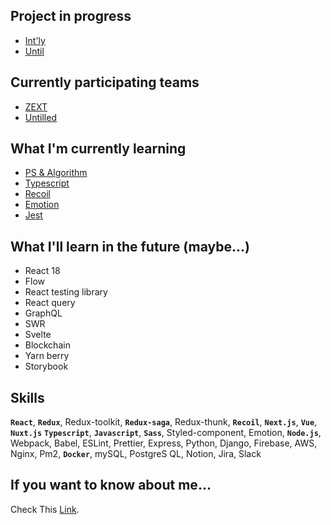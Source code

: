 ## Project in progress

- [Int'ly](https://github.com/ZZEXT)
- [Until](https://github.com/untilled)

## Currently participating teams

- [ZEXT](https://github.com/ZZEXT)
- [Untilled](https://github.com/untilled)

## What I'm currently learning

- [PS & Algorithm](https://github.com/morethanmin/study-algorithm)
- [Typescript](https://www.typescriptlang.org/ko/docs)
- [Recoil](https://recoiljs.org/docs/introduction/motivation/)
- [Emotion](https://emotion.sh/docs/introduction)
- [Jest](https://jestjs.io/)

## What I'll learn in the future (maybe...)

- React 18
- Flow
- React testing library
- React query
- GraphQL
- SWR
- Svelte
- Blockchain
- Yarn berry
- Storybook


## Skills

**`React`**, **`Redux`**, Redux-toolkit, **`Redux-saga`**, Redux-thunk, **`Recoil`**, **`Next.js`**, **`Vue`**, **`Nuxt.js`** **`Typescript`**, **`Javascript`**, **`Sass`**, Styled-component, Emotion, **`Node.js`**, Webpack, Babel, ESLint, Prettier, Express, Python, Django, Firebase, AWS, Nginx, Pm2, **`Docker`**, mySQL, PostgreS
QL, Notion, Jira, Slack

## If you want to know about me...

Check This [Link](https://morethanmin.web.app/).
